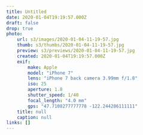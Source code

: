 ```yaml
---
title: Untitled
date: 2020-01-04T19:19:57.000Z
draft: false
drop: true
photo:
    url: s3/images/2020-01-04-11-19-57.jpg
    thumb: s3/thumbs/2020-01-04-11-19-57.jpg
    preview: s3/previews/2020-01-04-11-19-57.jpg
    created: 2020-01-04T19:19:57.000Z
    exif:
        make: Apple
        model: "iPhone 7"
        lens: "iPhone 7 back camera 3.99mm f/1.8"
        iso: 25
        aperture: 1.8
        shutter_speed: 1/40
        focal_length: "4.0 mm"
        gps: "47.7108277777778 -122.244286111111"
    title: null
    caption: null
links: []
---
```

